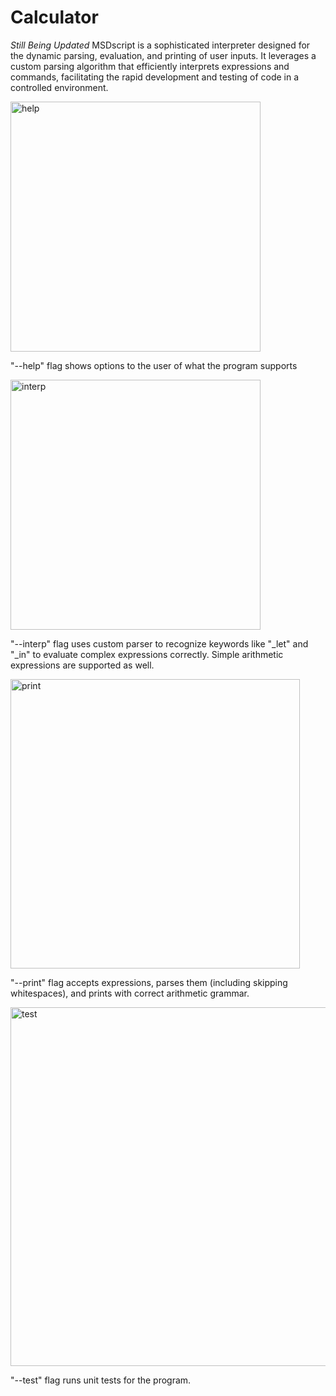 # Calculator
*Still Being Updated* MSDscript is a sophisticated interpreter designed for the dynamic parsing, evaluation, and printing of user inputs. It leverages a custom parsing algorithm that efficiently interprets expressions and commands, facilitating the rapid development and testing of code in a controlled environment. 


<img width="400" alt="help" src="https://github.com/SarahBateman22/MSDscript/assets/142822160/cbbe3152-f0c3-4678-8caf-03ac33075b13">

"--help" flag shows options to the user of what the program supports



<img width="400" alt="interp" src="https://github.com/SarahBateman22/MSDscript/assets/142822160/fc99c1ac-f7be-439a-b6f6-2bf76acfc5f0">

"--interp" flag uses custom parser to recognize keywords like "_let" and "_in" to evaluate complex expressions correctly. Simple arithmetic expressions are supported as well.



<img width="463" alt="print" src="https://github.com/SarahBateman22/MSDscript/assets/142822160/2b484757-4426-48c9-8258-10f487fa57d1">

"--print" flag accepts expressions, parses them (including skipping whitespaces), and prints with correct arithmetic grammar.



<img width="574" alt="test" src="https://github.com/SarahBateman22/MSDscript/assets/142822160/8a9a76f1-4351-421b-b77d-07ba08375959">

"--test" flag runs unit tests for the program.
